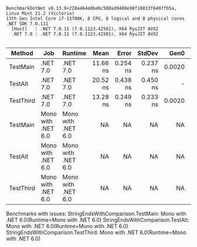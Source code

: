 ```

BenchmarkDotNet v0.13.9+228a464e8be6c580ad9408e98f18813f6407fb5a, Linux Mint 21.2 (Victoria)
13th Gen Intel Core i7-13700K, 8 CPU, 8 logical and 8 physical cores
.NET SDK 7.0.111
  [Host]   : .NET 7.0.11 (7.0.1123.42501), X64 RyuJIT AVX2
  .NET 7.0 : .NET 7.0.11 (7.0.1123.42501), X64 RyuJIT AVX2


```
| Method    | Job                | Runtime            | Mean     | Error    | StdDev   | Gen0   | Allocated |
|---------- |------------------- |------------------- |---------:|---------:|---------:|-------:|----------:|
| TestMain  | .NET 7.0           | .NET 7.0           | 11.66 ns | 0.254 ns | 0.237 ns | 0.0020 |      32 B |
| TestAlt   | .NET 7.0           | .NET 7.0           | 20.52 ns | 0.438 ns | 0.450 ns |      - |         - |
| TestThird | .NET 7.0           | .NET 7.0           | 13.28 ns | 0.249 ns | 0.233 ns | 0.0020 |      32 B |
| TestMain  | Mono with .NET 6.0 | Mono with .NET 6.0 |       NA |       NA |       NA |     NA |        NA |
| TestAlt   | Mono with .NET 6.0 | Mono with .NET 6.0 |       NA |       NA |       NA |     NA |        NA |
| TestThird | Mono with .NET 6.0 | Mono with .NET 6.0 |       NA |       NA |       NA |     NA |        NA |

Benchmarks with issues:
  StringEndsWithComparison.TestMain: Mono with .NET 6.0(Runtime=Mono with .NET 6.0)
  StringEndsWithComparison.TestAlt: Mono with .NET 6.0(Runtime=Mono with .NET 6.0)
  StringEndsWithComparison.TestThird: Mono with .NET 6.0(Runtime=Mono with .NET 6.0)
